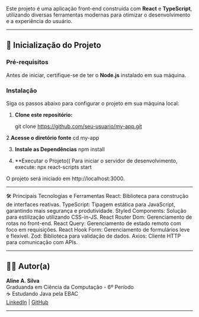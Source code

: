 Este projeto é uma aplicação front-end construída com **React** e **TypeScript**, utilizando diversas ferramentas modernas para otimizar o desenvolvimento e a experiência do usuário.

---

## 🚀 Inicialização do Projeto

### Pré-requisitos

Antes de iniciar, certifique-se de ter o **Node.js** instalado em sua máquina. 

### Instalação

Siga os passos abaixo para configurar o projeto em sua máquina local:

1. **Clone este repositório:**

   git clone https://github.com/seu-usuario/my-app.git

2.**Acesse o diretório fonte**
   cd my-app

3. **Instale as Dependências**
npm install

4. **Executar o Projeto((
Para iniciar o servidor de desenvolvimento, execute:
npx react-scripts start

O projeto será iniciado em http://localhost:3000.

---

🛠️ Principais Tecnologias e Ferramentas
React: Biblioteca para construção de interfaces reativas.
TypeScript: Tipagem estática para JavaScript, garantindo mais segurança e produtividade.
Styled Components: Solução para estilização utilizando CSS-in-JS.
React Router Dom: Gerenciamento de rotas no front-end.
React Query: Gerenciamento de estado remoto com foco em requisições.
React Hook Form: Gerenciamento de formulários leve e flexível.
Zod: Biblioteca para validação de dados.
Axios: Cliente HTTP para comunicação com APIs.

---

## 👩‍💻 Autor(a)

**Aline A. Silva**  
Graduanda em Ciência da Computação - 6º Período  
☕ Estudando Java pela EBAC  
[LinkedIn](http://www.linkedin.com/in/alinealv-silv) | [GitHub](https://github.com/AlineSilv)

---
